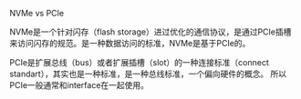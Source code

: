 NVMe vs PCIe

NVMe是一个针对闪存（flash storage）进过优化的通信协议，是通过PCIe插槽来访问闪存的规范。是一种数据访问的标准，NVMe是基于PCIe的。

PCIe是扩展总线（bus）或者扩展插槽（slot）的一种连接标准（connect standart），其实也是一种标准，是一种总线标准，一个偏向硬件的概念。
所以PCIe一般通常和interface在一起使用。
